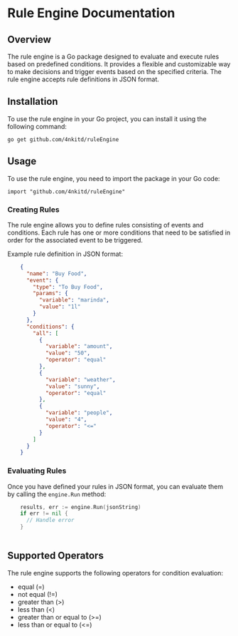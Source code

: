 Rule Engine Documentation
=========================

Overview
--------

The rule engine is a Go package designed to evaluate and execute rules based on predefined conditions. It provides a flexible and customizable way to make decisions and trigger events based on the specified criteria. The rule engine accepts rule definitions in JSON format.

Installation
------------

To use the rule engine in your Go project, you can install it using the following command:

    
    go get github.com/4nkitd/ruleEngine
      

Usage
-----

To use the rule engine, you need to import the package in your Go code:

    
    import "github.com/4nkitd/ruleEngine"
      

### Creating Rules

The rule engine allows you to define rules consisting of events and conditions. Each rule has one or more conditions that need to be satisfied in order for the associated event to be triggered.

Example rule definition in JSON format:

```json
    {
      "name": "Buy Food",
      "event": {
        "type": "To Buy Food",
        "params": {
          "variable": "marinda",
          "value": "1l"
        }
      },
      "conditions": {
        "all": [
          {
            "variable": "amount",
            "value": "50",
            "operator": "equal"
          },
          {
            "variable": "weather",
            "value": "sunny",
            "operator": "equal"
          },
          {
            "variable": "people",
            "value": "4",
            "operator": "<="
          }
        ]
      }
    }
```

### Evaluating Rules

Once you have defined your rules in JSON format, you can evaluate them by calling the `engine.Run` method:

```go
    results, err := engine.Run(jsonString)
    if err != nil {
      // Handle error
    }
    
```
Supported Operators
-------------------

The rule engine supports the following operators for condition evaluation:

*   equal (=)
*   not equal (!=)
*   greater than (>)
*   less than (<)
*   greater than or equal to (>=)
*   less than or equal to (<=)